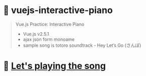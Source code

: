 # :musical_keyboard: vuejs-interactive-piano
> Vue.js Practice: Interactive Piano 
> * Vue.js v2.5.1
> * ajax json form monoame
> * sample song is totoro soundtrack - Hey Let’s Go (さんぽ) 

# :musical_note: [Let's playing the song](https://tony40508.github.io/vuejs-interactive-piano/)
